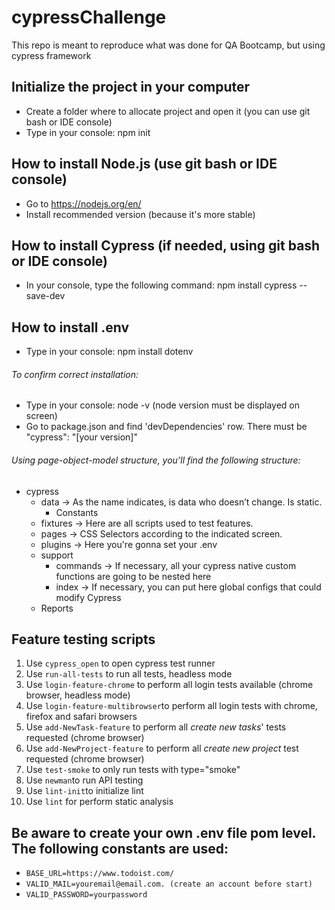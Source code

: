 # cypressChallenge
This repo is meant to reproduce what was done for QA Bootcamp, but using cypress framework

## Initialize the project in your computer
- Create a folder where to allocate project and open it (you can use git bash or IDE console)
- Type in your console: npm init

## How to install Node.js (use git bash or IDE console)
- Go to https://nodejs.org/en/
- Install recommended version (because it's more stable)

## How to install Cypress (if needed, using git bash or IDE console)
- In your console, type the following command: npm install cypress --save-dev

## How to install .env
- Type in your console: npm install dotenv
###### To confirm correct installation:
- Type in your console: node -v (node version must be displayed on screen)
- Go to package.json and find 'devDependencies' row. There must be "cypress": "[your version]" 

###### Using page-object-model structure, you’ll find the following structure:
* cypress
  * data -> As the name indicates, is data who doesn’t change. Is static.
    * Constants
  * fixtures -> Here are all scripts used to test features.
  * pages -> CSS Selectors according to the indicated screen.
  * plugins -> Here you're gonna set your .env
  * support
    * commands -> If necessary, all your cypress native custom functions are going to be nested here
    * index -> If necessary, you can put here global configs that could modify Cypress
  * Reports

## Feature testing scripts
1. Use `cypress_open` to open cypress test runner
2. Use `run-all-tests` to run all tests, headless mode
3. Use `login-feature-chrome` to perform all login tests available (chrome browser, headless mode)
4. Use `login-feature-multibrowser`to perform all login tests with chrome, firefox and safari browsers
5. Use `add-NewTask-feature` to perform all *create new tasks*' tests requested (chrome browser)
6. Use `add-NewProject-feature` to perform all *create new project* test requested (chrome browser)
7. Use `test-smoke` to only run tests with type="smoke"
8. Use `newman`to run API testing
9. Use `lint-init`to initialize lint
10. Use `lint` for perform static analysis

## Be aware to create your own .env file pom level. The following constants are used:
- `BASE_URL=https://www.todoist.com/`
- `VALID_MAIL=youremail@email.com. (create an account before start)`
- `VALID_PASSWORD=yourpassword`

